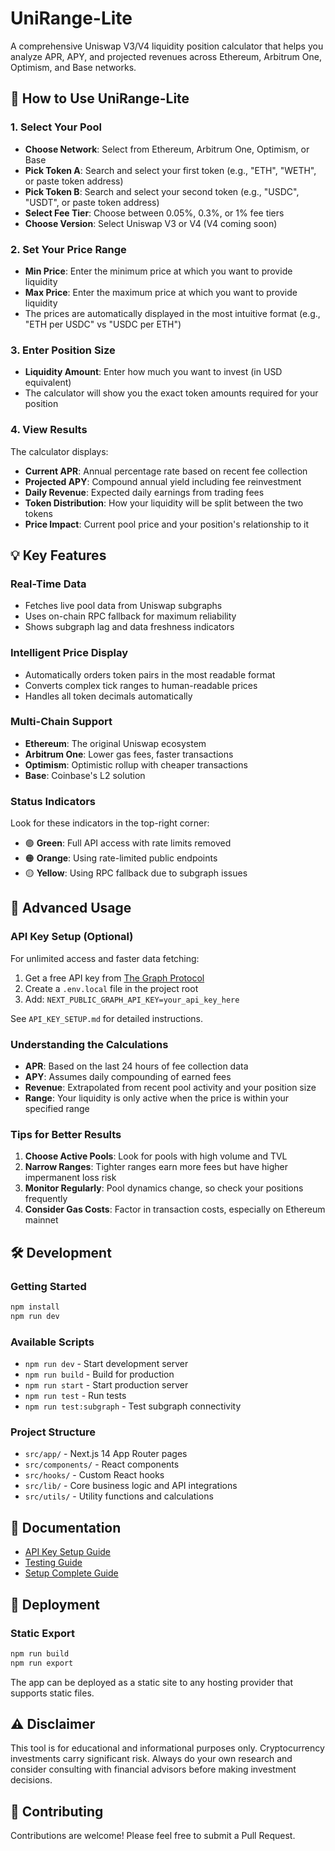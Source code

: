 # UniRange-Lite

A comprehensive Uniswap V3/V4 liquidity position calculator that helps you analyze APR, APY, and projected revenues across Ethereum, Arbitrum One, Optimism, and Base networks.

## 🚀 How to Use UniRange-Lite

### 1. **Select Your Pool**
- **Choose Network**: Select from Ethereum, Arbitrum One, Optimism, or Base
- **Pick Token A**: Search and select your first token (e.g., "ETH", "WETH", or paste token address)
- **Pick Token B**: Search and select your second token (e.g., "USDC", "USDT", or paste token address)
- **Select Fee Tier**: Choose between 0.05%, 0.3%, or 1% fee tiers
- **Choose Version**: Select Uniswap V3 or V4 (V4 coming soon)

### 2. **Set Your Price Range**
- **Min Price**: Enter the minimum price at which you want to provide liquidity
- **Max Price**: Enter the maximum price at which you want to provide liquidity
- The prices are automatically displayed in the most intuitive format (e.g., "ETH per USDC" vs "USDC per ETH")

### 3. **Enter Position Size**
- **Liquidity Amount**: Enter how much you want to invest (in USD equivalent)
- The calculator will show you the exact token amounts required for your position

### 4. **View Results**
The calculator displays:
- **Current APR**: Annual percentage rate based on recent fee collection
- **Projected APY**: Compound annual yield including fee reinvestment
- **Daily Revenue**: Expected daily earnings from trading fees
- **Token Distribution**: How your liquidity will be split between the two tokens
- **Price Impact**: Current pool price and your position's relationship to it

## 💡 Key Features

### **Real-Time Data**
- Fetches live pool data from Uniswap subgraphs
- Uses on-chain RPC fallback for maximum reliability
- Shows subgraph lag and data freshness indicators

### **Intelligent Price Display**
- Automatically orders token pairs in the most readable format
- Converts complex tick ranges to human-readable prices
- Handles all token decimals automatically

### **Multi-Chain Support**
- **Ethereum**: The original Uniswap ecosystem
- **Arbitrum One**: Lower gas fees, faster transactions
- **Optimism**: Optimistic rollup with cheaper transactions
- **Base**: Coinbase's L2 solution

### **Status Indicators**
Look for these indicators in the top-right corner:
- 🟢 **Green**: Full API access with rate limits removed
- 🟠 **Orange**: Using rate-limited public endpoints
- 🟡 **Yellow**: Using RPC fallback due to subgraph issues

## 🔧 Advanced Usage

### **API Key Setup (Optional)**
For unlimited access and faster data fetching:
1. Get a free API key from [The Graph Protocol](https://thegraph.com/studio/)
2. Create a `.env.local` file in the project root
3. Add: `NEXT_PUBLIC_GRAPH_API_KEY=your_api_key_here`

See `API_KEY_SETUP.md` for detailed instructions.

### **Understanding the Calculations**
- **APR**: Based on the last 24 hours of fee collection data
- **APY**: Assumes daily compounding of earned fees
- **Revenue**: Extrapolated from recent pool activity and your position size
- **Range**: Your liquidity is only active when the price is within your specified range

### **Tips for Better Results**
1. **Choose Active Pools**: Look for pools with high volume and TVL
2. **Narrow Ranges**: Tighter ranges earn more fees but have higher impermanent loss risk
3. **Monitor Regularly**: Pool dynamics change, so check your positions frequently
4. **Consider Gas Costs**: Factor in transaction costs, especially on Ethereum mainnet

## 🛠️ Development

### Getting Started
```bash
npm install
npm run dev
```

### Available Scripts
- `npm run dev` - Start development server
- `npm run build` - Build for production
- `npm run start` - Start production server
- `npm run test` - Run tests
- `npm run test:subgraph` - Test subgraph connectivity

### Project Structure
- `src/app/` - Next.js 14 App Router pages
- `src/components/` - React components
- `src/hooks/` - Custom React hooks
- `src/lib/` - Core business logic and API integrations
- `src/utils/` - Utility functions and calculations

## 📖 Documentation

- [API Key Setup Guide](./API_KEY_SETUP.md)
- [Testing Guide](./TESTING_GUIDE.md)
- [Setup Complete Guide](./SETUP_COMPLETE.md)

## 🚀 Deployment

### Static Export
```bash
npm run build
npm run export
```

The app can be deployed as a static site to any hosting provider that supports static files.

## ⚠️ Disclaimer

This tool is for educational and informational purposes only. Cryptocurrency investments carry significant risk. Always do your own research and consider consulting with financial advisors before making investment decisions.

## 🤝 Contributing

Contributions are welcome! Please feel free to submit a Pull Request.
